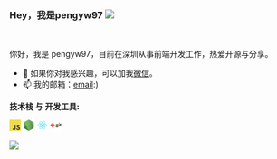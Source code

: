 ### Hey，我是pengyw97 <img src="https://media.giphy.com/media/hvRJCLFzcasrR4ia7z/giphy.gif" width="25px">

<br />

你好，我是 pengyw97，目前在深圳从事前端开发工作，热爱开源与分享。

- 💬 如果你对我感兴趣，可以加我[微信](https://raw.githubusercontent.com/pengyw97/Blog/main/Images/pengyw97.PNG)。
- 📫 我的邮箱：[email](mailto:877285030@qq.com):)

**技术栈 与 开发工具:**

<code><img height="20" src="https://raw.githubusercontent.com/github/explore/80688e429a7d4ef2fca1e82350fe8e3517d3494d/topics/javascript/javascript.png"></code>
<code><img height="20" src="https://raw.githubusercontent.com/github/explore/80688e429a7d4ef2fca1e82350fe8e3517d3494d/topics/nodejs/nodejs.png"></code>
<code><img height="20" src="https://raw.githubusercontent.com/github/explore/80688e429a7d4ef2fca1e82350fe8e3517d3494d/topics/react/react.png"></code>
<code><img height="20" src="https://raw.githubusercontent.com/github/explore/80688e429a7d4ef2fca1e82350fe8e3517d3494d/topics/git/git.png"></code>

[<img width="50%" src="https://github-readme-stats.vercel.app/api?username=ouuan&theme=dark&show_icons=true">](https://metrics.lecoq.io/ouuan?template=classic)
